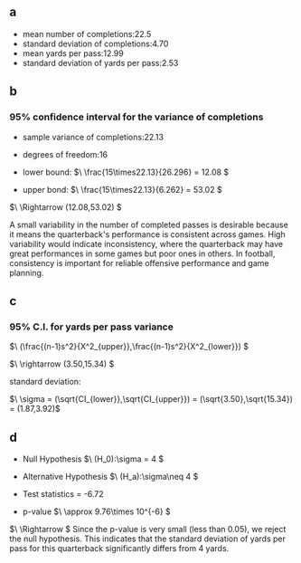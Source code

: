 

## a
- mean number of completions:22.5
- standard deviation of completions:4.70
- mean yards per pass:12.99
- standard deviation of yards per pass:2.53

## b
### 95% confidence interval for the variance of completions
- sample variance of completions:22.13
- degrees of freedom:16
- lower bound:
$\ \frac{15\times22.13}{26.296} = 12.08 \$

- upper bond:
$\ \frac{15\times22.13}{6.262} = 53.02 \$

$\ \Rightarrow (12.08,53.02) \$

A small variability in the number of completed passes is desirable because it means the quarterback's performance is consistent across games. High variability would indicate inconsistency, where the quarterback may have great performances in some games but poor ones in others. In football, consistency is important for reliable offensive performance and game planning.

## c
### 95% C.I. for yards per pass variance
$\ (\frac{(n-1)s^2}{X^2_{upper}},\frac{(n-1)s^2}{X^2_{lower}}) \$

$\ \rightarrow (3.50,15.34) \$

standard deviation:

$\ \sigma = (\sqrt{CI_{lower}},\sqrt{CI_{upper}}) = (\sqrt{3.50},\sqrt{15.34}) = (1.87,3.92)\$

## d
- Null Hypothesis
$\ (H_0):\sigma = 4 \$

- Alternative Hypothesis
$\ (H_a):\sigma\neq 4 \$

- Test statistics = -6.72

- p-value
$\ \approx 9.76\times 10^{-6} \$

$\ \Rightarrow \$
Since the p-value is very small (less than 0.05), we reject the null hypothesis. This indicates that the standard deviation of yards per pass for this quarterback significantly differs from 4 yards.
